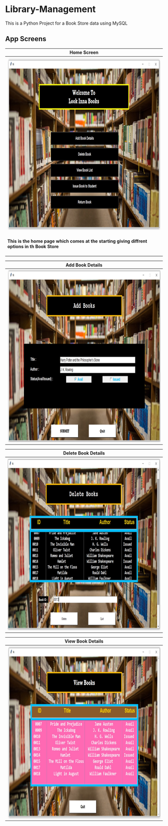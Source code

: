 # Library-Management
This is a Python Project for a Book Store data using MySQL


App Screens
-------
| Home Screen    |
| ------------- |
| <img src ="p1.jpg" width = "900" height = "550">     |
|<h4> This is the home page which comes at the starting giving diffrent options in th Book Store  |

| Add Book Details |
| ------------- |
| <img src ="p2.jpg" width = "900" height = "550">      |

| Delete Book Details     |
| ------------- |
| <img src ="p3.jpg" width = "900" height = "550">      |

| View Book Details       |
| ------------- |
| <img src ="p4.jpg" width = "900" height = "550">      |
